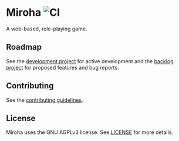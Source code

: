 # Miroha ![CI](https://github.com/tristandunn/miroha/workflows/CI/badge.svg)

A web-based, role-playing game.

## Roadmap

See the [development project](https://github.com/tristandunn/miroha/projects/1)
for active development and the [backlog
project](https://github.com/tristandunn/miroha/projects/2) for proposed features
and bug reports.

## Contributing

See the [contributing guidelines](docs/CONTRIBUTING.md).

## License

Miroha uses the GNU AGPLv3 license. See [LICENSE](LICENSE) for more details.
